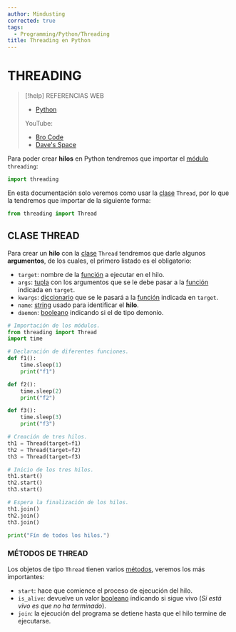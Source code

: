 ```yaml
---
author: Mindusting
corrected: true
tags:
  - Programming/Python/Threading
title: Threading en Python
---
```


# THREADING

> [!help] REFERENCIAS WEB
> - [Python](https://docs.python.org/3/library/threading.html)
> 
> YouTube:
> - [Bro Code](https://youtu.be/STEOavXqXkQ)
> - [Dave's Space](https://youtu.be/AZnGRKFUU0c)

Para poder crear **hilos** en Python tendremos que importar el [módulo](py_module.md) `threading`:

```python
import threading
```

En esta documentación solo veremos como usar la [clase](py_class.md) `Thread`, por lo que la tendremos que importar de la siguiente forma:

```python
from threading import Thread
```

## CLASE THREAD

Para crear un **hilo** con la [clase](py_class.md) `Thread` tendremos que darle algunos **argumentos**, de los cuales, el primero listado es el obligatorio:

- `target`: nombre de la [función](py_function.md) a ejecutar en el hilo.
- `args`: [tupla](py_tuple.md) con los argumentos que se le debe pasar a la [función](py_function.md) indicada en `target`.
- `kwargs`: [diccionario](py_dict.md) que se le pasará a la [función](py_function.md) indicada en `target`.
- `name`: [string](py_str.md) usado para identificar el **hilo**.
- `daemon`: [booleano](py_bool.md) indicando si el de tipo demonio.

```python
# Importación de los módulos.
from threading import Thread
import time

# Declaración de diferentes funciones.
def f1():
    time.sleep(1)
    print("f1")

def f2():
    time.sleep(2)
    print("f2")

def f3():
    time.sleep(3)
    print("f3")

# Creación de tres hilos.
th1 = Thread(target=f1)
th2 = Thread(target=f2)
th3 = Thread(target=f3)

# Inicio de los tres hilos.
th1.start()
th2.start()
th3.start()

# Espera la finalización de los hilos.
th1.join()
th2.join()
th3.join()

print("Fín de todos los hilos.")

```

### MÉTODOS DE THREAD

Los objetos de tipo `Thread` tienen varios [métodos](py_function.md), veremos los más importantes:

- `start`: hace que comience el proceso de ejecución del hilo.
- `is_alive`: devuelve un valor [booleano](py_bool.md) indicando si sigue vivo (*Si está vivo es que no ha terminado*).
- `join`: la ejecución del programa se detiene hasta que el hilo termine de ejecutarse.
